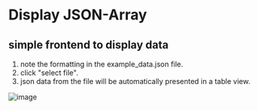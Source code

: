 # Display JSON-Array
## simple frontend to display data

1. note the formatting in the example_data.json file.
2. click "select file".
3. json data from the file will be automatically presented in a table view.

![image](https://user-images.githubusercontent.com/127124823/236772503-927f7f96-0fd4-4a07-98b6-9bd9fc28b356.png)
